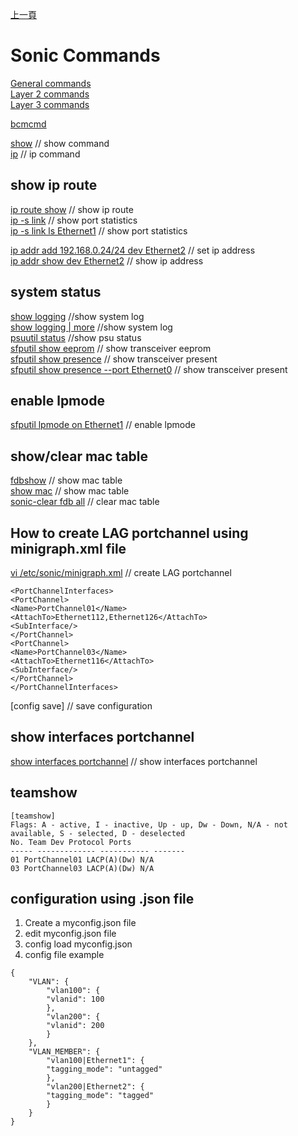 [上一頁](https://jian-hong-wu.github.io/blog/)

# Sonic Commands

[General commands](https://jian-hong-wu.github.io/blog/sonic_command/general/)  
[Layer 2 commands](https://jian-hong-wu.github.io/blog/sonic_command/layer2/)  
[Layer 3 commands](https://jian-hong-wu.github.io/blog/sonic_command/layer3/)  

[bcmcmd](https://jian-hong-wu.github.io/blog/sonic_commands/bcmcmd/)  

[show](/blog/sonic_commands/show/)    // show command  
[ip](/blog/sonic_commands/ip/)    // ip command  

## show ip route
[ip route show](/blog/sonic_commands/ip/)    // show ip route  
[ip -s link](/blog/sonic_commands/ip/)    // show port statistics  
[ip -s link ls Ethernet1](/blog/sonic_commands/ip/)    // show port statistics  

[ip addr add 192.168.0.24/24 dev Ethernet2](/blog/sonic_commands/ip/)    // set ip address  
[ip addr show dev Ethernet2](/blog/sonic_commands/ip/)    // show ip address  

## system status
[show logging](/blog/sonic_commands/logging/)    //show system log  
[show logging | more](/blog/sonic_commands/logging/)    //show system log  
[psuutil status](/blog/sonic_commands/)    //show psu status  
[sfputil show eeprom](/blog/sonic_commands/)    // show transceiver eeprom  
[sfputil show presence](/blog/sonic_commands/)    // show transceiver present  
[sfputil show presence --port Ethernet0](/blog/sonic_commands/)    // show transceiver present  

## enable lpmode
[sfputil lpmode on Ethernet1](/blog/sonic_commands/)    // enable lpmode  

## show/clear mac table
[fdbshow](/blog/sonic_commands/)    // show mac table  
[show mac](/blog/sonic_commands/)    // show mac table  
[sonic-clear fdb all](/blog/sonic_commands/)    // clear mac table  

## How to create LAG portchannel using minigraph.xml file
[vi /etc/sonic/minigraph.xml](/blog/sonic_commands/)    // create LAG portchannel  
```
<PortChannelInterfaces>
<PortChannel>
<Name>PortChannel01</Name>
<AttachTo>Ethernet112,Ethernet126</AttachTo>
<SubInterface/>
</PortChannel>
<PortChannel>
<Name>PortChannel03</Name>
<AttachTo>Ethernet116</AttachTo>
<SubInterface/>
</PortChannel>
</PortChannelInterfaces>
```
[config save]    // save configuration  

## show interfaces portchannel
[show interfaces portchannel](/blog/sonic_commands/)  // show interfaces portchannel  

## teamshow
```
[teamshow]
Flags: A - active, I - inactive, Up - up, Dw - Down, N/A - not available, S - selected, D - deselected
No. Team Dev Protocol Ports
----- ------------- ----------- -------
01 PortChannel01 LACP(A)(Dw) N/A
03 PortChannel03 LACP(A)(Dw) N/A
```

## configuration using .json file
1. Create a myconfig.json file
2. edit myconfig.json file
3. config load myconfig.json
4. config file example

```
{
    "VLAN": {
        "vlan100": {
        "vlanid": 100
        },
        "vlan200": {
        "vlanid": 200
        }
    },
    "VLAN_MEMBER": {
        "vlan100|Ethernet1": {
        "tagging_mode": "untagged"
        },
        "vlan200|Ethernet2": {
        "tagging_mode": "tagged"
        }
    }
}
```

